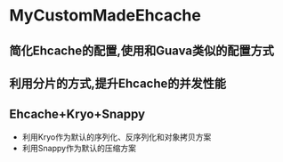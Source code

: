 # MyCustomMadeEhcache
## 简化Ehcache的配置,使用和Guava类似的配置方式
## 利用分片的方式,提升Ehcache的并发性能
## Ehcache+Kryo+Snappy
* 利用Kryo作为默认的序列化、反序列化和对象拷贝方案
* 利用Snappy作为默认的压缩方案

